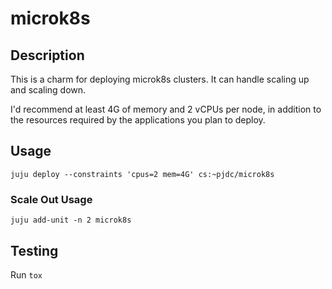 # microk8s

## Description

This is a charm for deploying microk8s clusters.  It can handle
scaling up and scaling down.

I'd recommend at least 4G of memory and 2 vCPUs per node, in addition
to the resources required by the applications you plan to deploy.

## Usage

    juju deploy --constraints 'cpus=2 mem=4G' cs:~pjdc/microk8s

### Scale Out Usage

    juju add-unit -n 2 microk8s

## Testing

Run `tox`
